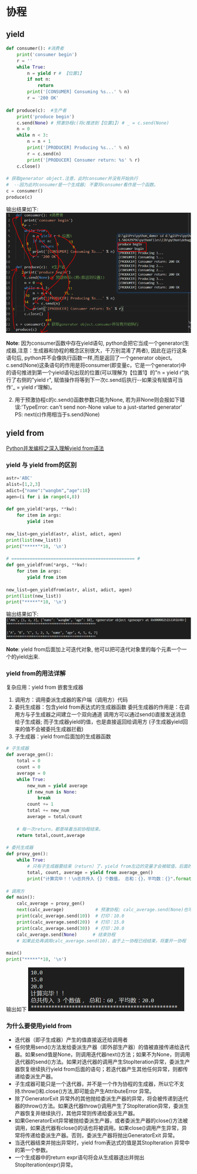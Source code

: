 # 协程

## yield
```python
def consumer(): #消费者
    print('consumer begin')
    r = ''
    while True:
        n = yield r # 【位置1】
        if not n:
            return
        print('[CONSUMER] Consuming %s...' % n)
        r = '200 OK'

def produce(c):  #生产者
    print('produce begin')
    c.send(None) # 预激协程c(将c推进到【位置1】) # _ = c.send(None)
    n = 0
    while n < 3:
        n = n + 1
        print('[PRODUCER] Producing %s...' % n)
        r = c.send(n)
        print('[PRODUCER] Consumer return: %s' % r)
    c.close()

# 获取generator object.注意，此时consumer并没有开始执行
#  --因为此时consumer是一个生成器; 不要将consumer看作是一个函数。
c = consumer() 
produce(c)
```
输出结果如下:
![](images_attachments/20210222194810356_4988.png)

**Note**: 因为consumer函数中存在yield语句, python会把它当成一个generator(生成器,注意：生成器和协程的概念区别很大，千万别混淆了两者), 因此在运行这条语句后, python并不会像执行函数一样,而是返回了一个generator object。c.send(None)这条语句的作用是将consumer(即变量c，它是一个generator)中的语句推进到第一个yield语句出现的位置(可以理解为【位置1】的"n = yield r"执行了右侧的"yield r", 赋值操作将等到下一次c.send后执行--如果没有赋值可当作'_ = yield r'理解)。

2. 用于预激协程c的c.send()函数参数只能为None, 若为非None则会报如下错误:'TypeError: can't send non-None value to a just-started generator'
PS: next(c)作用相当于s.send(None)

## yield from

[Python并发编程之深入理解yield from语法](https://www.cnblogs.com/wongbingming/p/9085268.html)

### yield 与 yield from的区别
```python
astr='ABC'
alist=[1,2,3]
adict={"name":"wangbm","age":18}
agen=(i for i in range(4,8))

def gen_yield(*args, **kw):
    for item in args:
        yield item

new_list=gen_yield(astr, alist, adict, agen)
print(list(new_list))
print("*****"*10, '\n')

# =============================================== #
def gen_yieldfrom(*args, **kw):
    for item in args:
        yield from item

new_list=gen_yieldfrom(astr, alist, adict, agen)
print(list(new_list))
print("*****"*10, '\n')
```
输出结果如下:
![](images_attachments/20210222001636272_12487.png)

**Note**: yield from后面加上可迭代对象, 他可以把可迭代对象里的每个元素一个一个的yield出来.

### yield from的用法详解
复杂应用：yield from 嵌套生成器
1. 调用方：调用委派生成器的客户端（调用方）代码
2. 委托生成器：包含yield from表达式的生成器函数
    委托生成器的作用是：在调用方与子生成器之间建立一个双向通道
    调用方可以通过send()直接发送消息给子生成器; 而子生成器yield的值，也是直接返回给调用方
    (子生成器yield回来的值不会被委托生成器拦截)
3. 子生成器：yield from后面加的生成器函数
```python
# 子生成器
def average_gen():
    total = 0
    count = 0
    average = 0
    while True:
        new_num = yield average
        if new_num is None:
            break
        count += 1
        total += new_num
        average = total/count

    # 每一次return，都意味着当前协程结束。
    return total,count,average

# 委托生成器
def proxy_gen():
    while True:
        # 只有子生成器要结束（return）了，yield from左边的变量才会被赋值，后面的代码才会执行。
        total, count, average = yield from average_gen()
        print("计算完毕！！\n总共传入 {} 个数值， 总和：{}，平均数：{}".format(count, total, average))

# 调用方
def main():
    calc_average = proxy_gen()
    next(calc_average)            # 预激协程; calc_average.send(None)也可达到预激协程的作用
    print(calc_average.send(10))  # 打印：10.0
    print(calc_average.send(20))  # 打印：15.0
    print(calc_average.send(30))  # 打印：20.0
    calc_average.send(None)      # 结束协程
    # 如果此处再调用calc_average.send(10)，由于上一协程已经结束，将重开一协程

main()
print("*****"*10, '\n')
```
输出如下
![](images_attachments/20210222002013365_22794.png)

### 为什么要使用yield from
* 迭代器（即子生成器）产生的值直接返还给调用者
* 任何使用send()方法发给委派生产器（即外部生产器）的值被直接传递给迭代器。如果send值是None，则调用迭代器next()方法；如果不为None，则调用迭代器的send()方法。如果对迭代器的调用产生StopIteration异常，委派生产器恢复继续执行yield from后面的语句；若迭代器产生其他任何异常，则都传递给委派生产器。
* 子生成器可能只是一个迭代器，并不是一个作为协程的生成器，所以它不支持.throw()和.close()方法,即可能会产生AttributeError 异常。
* 除了GeneratorExit 异常外的其他抛给委派生产器的异常，将会被传递到迭代器的throw()方法。如果迭代器throw()调用产生了StopIteration异常，委派生产器恢复并继续执行，其他异常则传递给委派生产器。
* 如果GeneratorExit异常被抛给委派生产器，或者委派生产器的close()方法被调用，如果迭代器有close()的话也将被调用。如果close()调用产生异常，异常将传递给委派生产器。否则，委派生产器将抛出GeneratorExit 异常。
* 当迭代器结束并抛出异常时，yield from表达式的值是其StopIteration 异常中的第一个参数。
* 一个生成器中的return expr语句将会从生成器退出并抛出 StopIteration(expr)异常。

